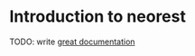 # Introduction to neorest

TODO: write [great documentation](http://jacobian.org/writing/great-documentation/what-to-write/)
